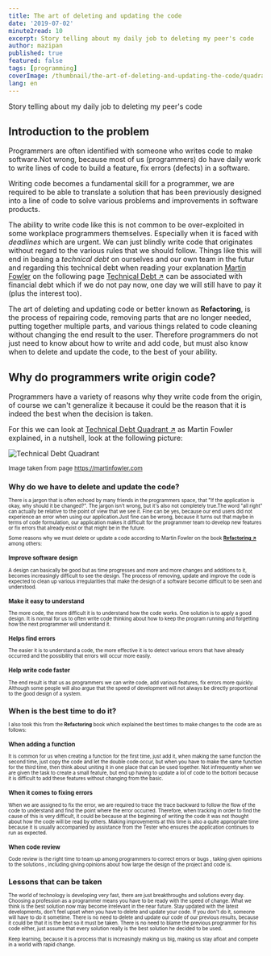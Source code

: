 ```yaml
---
title: The art of deleting and updating the code
date: '2019-07-02'
minute2read: 10
excerpt: Story telling about my daily job to deleting my peer's code
author: mazipan
published: true
featured: false
tags: [programming]
coverImage: /thumbnail/the-art-of-deleting-and-updating-the-code/quadran.png
lang: en
---
```


Story telling about my daily job to deleting my peer's code

## Introduction to the problem

Programmers are often identified with someone who writes code to make software.Not wrong, because most of us (programmers) do have daily work to write lines of code to build a feature, fix errors (defects) in a software.

Writing code becomes a fundamental skill for a programmer, we are required to be able to translate a solution that has been previously designed into a line of code to solve various problems and improvements in software products.

The ability to write code like this is not common to be over-exploited in some workplace programmers themselves. Especially when it is faced with _deadlines_ which are urgent. We can just blindly write code that originates without regard to the various rules that we should follow. Things like this will end in beaing a _technical debt_ on ourselves and our own team in the futur and regarding this technical debt when reading your explanation [Martin Fowler](https://martinfowler.com/) on the following page [Technical Debt ↗️](https://martinfowler.com/bliki/TechnicalDebt.html) can be associated with financial debt which if we do not pay now, one day we will still have to pay it (plus the interest too).

The art of deleting and updating code or better known as **Refactoring**, is the process of repairing code, removing parts that are no longer needed, putting together multiple parts, and various things related to code cleaning without changing the end result to the user.
Therefore programmers do not just need to know about how to write and add code, but must also know when to delete and update the code, to the best of your ability.

## Why do programmers write origin code?

Programmers have a variety of reasons why they write code from the origin, of course we can't generalize it because it could be the reason that it is indeed the best when the decision is taken.

For this we can look at [Technical Debt Quadrant ↗️](https://martinfowler.com/bliki/TechnicalDebtQuadrant.html) as Martin Fowler explained, in a nutshell, look at the following picture:

![Technical Debt Quadrant](/thumbnail/the-art-of-deleting-and-updating-the-code/quadran.png)

<small class="caption">Image taken from page https://martinfowler.com<small>

## Why do we have to delete and update the code?

There is a jargon that is often echoed by many friends in the programmers space, that "If the application is okay, why should it be changed?". The jargon isn't wrong, but it's also not completely true.The word "all right" can actually be relative to the point of view that we see it.
Fine can be yes, because our end users did not experience an error when using our application.Just fine can be wrong, because it turns out that maybe in terms of code formulation, our application makes it difficult for the programmer team to develop new features or fix errors that already exist or that might be in the future.

Some reasons why we must delete or update a code according to Martin Fowler on the book **[Refactoring ↗️](https://refactoring.com/)** among others:

### Improve software design

A design can basically be good but as time progresses and more and more changes and additions to it, becomes increasingly difficult to see the design. The process of removing, update and improve the code is expected to clean up various irregularities that make the design of a software become difficult to be seen and understood.

### Make it easy to understand

The more code, the more difficult it is to understand how the code works. One solution is to apply a good design. It is normal for us to often write code thinking about how to keep the program running and forgetting how the next programmer will understand it.

### Helps find errors

The easier it is to understand a code, the more effective it is to detect various errors that have already occurred and the possibility that errors will occur more easily.

### Help write code faster

The end result is that us as programmers we can write code, add various features, fix errors more quickly. Although some people will also argue that the speed of development will not always be directly proportional to the good design of a system.

## When is the best time to do it?

I also took this from the **Refactoring** book which explained the best times to make changes to the code are as follows:

### When adding a function

It is common for us when creating a function for the first time, just add it, when making the same function the second time, just copy the code and let the double code occur, but when you have to make the same function for the third time, then think about uniting it in one place that can be used together. Not infrequently when we are given the task to create a small feature, but end up having to update a lot of code to the bottom because it is difficult to add these features without changing from the basic.

### When it comes to fixing errors

When we are assigned to fix the error, we are required to trace the trace backward to follow the flow of the code to understand and find the point where the error occurred. Therefore, when tracking in order to find the cause of this is very difficult, it could be because at the beginning of writing the code it was not thought about how the code will be read by others. Making improvements at this time is also a quite appropriate time because it is usually accompanied by assistance from the Tester who ensures the application continues to run as expected.

### When code review

Code review is the right time to team up among programmers to correct errors or bugs , taking given opinions to the solutions , including giving opinions about how large the design of the project and code is.

## Lessons that can be taken

The world of technology is developing very fast, there are just breakthroughs and solutions every day. Choosing a profession as a programmer means you have to be ready with the speed of change. What we think is the best solution now may become irrelevant in the near future.
Stay updated with the latest developments, don't feel upset when you have to delete and update your code. If you don't do it, someone will have to do it sometime. There is no need to delete and update our code of our previous results, because it could be that it is the best so it must be taken. There is no need to blame the previous programmer for his code either, just assume that every solution really is the best solution he decided to be used.

Keep learning, because it is a process that is increasingly making us big, making us stay afloat and compete in a world with rapid change.
